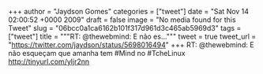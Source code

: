
+++
author = "Jaydson Gomes"
categories = ["tweet"]
date = "Sat Nov 14 02:00:52 +0000 2009"
draft = false
image = "No media found for this Tweet"
slug = "06bcc0a1ca6162b101f317d961d3c465ab5969d3"
tags = ["tweet"]
title = """RT: @thewebmind: E não es..."""
tweet = true
tweet_url = "https://twitter.com/jaydson/status/5698016494"
+++
RT: @thewebmind: E não esqueçam que amanha tem #Mind no #TcheLinux http://tinyurl.com/yljr2nn
